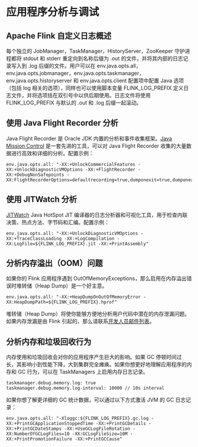 # 应用程序分析与调试

## Apache Flink 自定义日志概述

每个独立的 JobManager，TaskManager，HistoryServer，ZooKeeper 守护进程都将 stdout 和 stderr 重定向到名称后缀为 .out
的文件，并将其内部的日志记录写入到 .log 后缀的文件。用户可以在
env.java.opts.all，env.java.opts.jobmanager，env.java.opts.taskmanager，env.java.opts.historyserver 和 env.java.opts.client
配置项中配置 Java 选项（包括 log 相关的选项），同样也可以使用脚本变量 FLINK_LOG_PREFIX 定义日志文件，并将选项括在双引号中以供后期使用。日志文件将使用
FLINK_LOG_PREFIX 与默认的 .out 和 .log 后缀一起滚动。

## 使用 Java Flight Recorder 分析

Java Flight Recorder 是 Oracle JDK 内置的分析和事件收集框架。[Java Mission Control]() 是一套先进的工具，可以对 Java Flight
Recorder 收集的大量数据进行高效和详细的分析。配置示例：

~~~
env.java.opts.all: "-XX:+UnlockCommercialFeatures -XX:+UnlockDiagnosticVMOptions -XX:+FlightRecorder -XX:+DebugNonSafepoints -XX:FlightRecorderOptions=defaultrecording=true,dumponexit=true,dumponexitpath=${FLINK_LOG_PREFIX}.jfr"
~~~

## 使用 JITWatch 分析

[JITWatch]() Java HotSpot JIT 编译器的日志分析器和可视化工具，用于检查内联决策、热点方法、字节码和汇编。配置示例：

~~~
env.java.opts.all: "-XX:+UnlockDiagnosticVMOptions -XX:+TraceClassLoading -XX:+LogCompilation -XX:LogFile=${FLINK_LOG_PREFIX}.jit -XX:+PrintAssembly"
~~~

## 分析内存溢出（OOM）问题

如果你的 Flink 应用程序遇到 OutOfMemoryExceptions，那么启用在内存溢出错误时堆转储（Heap Dump）是一个好主意。

~~~
env.java.opts.all: "-XX:+HeapDumpOnOutOfMemoryError -XX:HeapDumpPath=${FLINK_LOG_PREFIX}.hprof"
~~~

堆转储（Heap Dump）将使你能够方便地分析用户代码中潜在的内存泄漏问题。如果内存泄漏是由 Flink
引起的，那么请联系[开发人员邮件列表]()。

## 分析内存和垃圾回收行为

内存使用和垃圾回收会对你的应用程序产生巨大的影响。如果 GC 停顿时间过长，其影响小到性能下降，大到集群完全瘫痪。如果你想更好地理解应用程序的内存和
GC 行为，可以在 TaskManagers 上启用内存日志记录。

~~~
taskmanager.debug.memory.log: true
taskmanager.debug.memory.log-interval: 10000 // 10s interval
~~~

如果你想了解更详细的 GC 统计数据，可以通过以下方式激活 JVM 的 GC 日志记录：

~~~
env.java.opts.all: "-Xloggc:${FLINK_LOG_PREFIX}.gc.log -XX:+PrintGCApplicationStoppedTime -XX:+PrintGCDetails -XX:+PrintGCDateStamps -XX:+UseGCLogFileRotation -XX:NumberOfGCLogFiles=10 -XX:GCLogFileSize=10M -XX:+PrintPromotionFailure -XX:+PrintGCCause"
~~~

